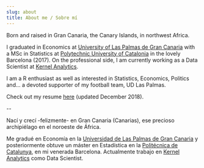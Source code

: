 ```yaml
---
slug: about
title: About me / Sobre mí
---
```


Born and raised in Gran Canaria, the Canary Islands, in northwest Africa.

I graduated in Economics at [University of Las Palmas de Gran Canaria](https://www.ulpgc.es) with a MSc in Statistics at [Polytechnic University of Catalonia](https://www.upc.edu/en) in the lovely Barcelona (2017). On the professional side, I am currently working as a Data Scientist at [Kernel Analytics](https://kernel-analytics.com/).

I am a R enthusiast as well as interested in Statistics, Economics, Politics and… a devoted supporter of my football team, UD Las Palmas.

Check out my resume [here](jorge_lopez_cv_dic18.pdf) (updated December 2018).


--


Nací y crecí -felizmente- en Gran Canaria (Canarias), ese precioso archipiélago en el noroeste de África.

Me gradué en Economía en la [Universidad de Las Palmas de Gran Canaria](https://www.ulpgc.es) y posteriormente obtuve un máster en Estadística en la [Politécnica de Catalunya](https://www.upc.edu/en), en mi venerada Barcelona. Actualmente trabajo en [Kernel Analytics](https://kernel-analytics.com/) como Data Scientist.

